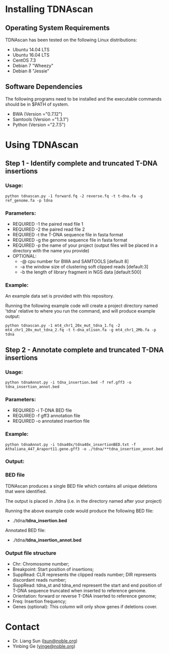 # Installing TDNAscan 

## Operating System Requirements

TDNAscan has been tested on the following Linux distributions:

* Ubuntu 14.04 LTS
* Ubuntu 16.04 LTS
* CentOS 7.3
* Debian 7 "Wheezy"
* Debian 8 "Jessie"

## Software Dependencies
The following programs need to be installed and the executable commands should be in $PATH of system.
* BWA (Version ="0.7.12")
* Samtools (Version ="1.3.1")
* Python (Version ="2.7.5")


# Using TDNAscan

## Step 1 - Identify complete and truncated T-DNA insertions
  
### Usage: 

`python tdnascan.py -1 forward.fq -2 reverse.fq -t t-dna.fa -g ref_genome.fa -p tdna`

### Parameters:

* REQUIRED -1 the paired read file 1
* REQUIRED -2 the paired read file 2
* REQUIRED -t the T-DNA sequence file in fasta format
* REQUIRED -g the genome sequence file in fasta format
* REQUIRED -p the name of your project (output files will be placed in a directory with the name you provide)
* OPTIONAL:
	* -@ cpu number for BWA and SAMTOOLS [default 8]
	* -a the window size of clustering soft clipped reads [default:3]
	* -b the length of library fragment in NGS data [default:500]

### Example:

An example data set is provided with this repository.

Running the following example code will create a project directory named 'tdna' relative to where you run the command, and will produce example output:

`python tdnascan.py -1 mt4_chr1_20x_mut_tdna_1.fq -2 mt4_chr1_20x_mut_tdna_2.fq -t t-dna_elison.fa -g mt4_chr1_2Mb.fa -p tdna`

## Step 2 - Annotate complete and truncated T-DNA insertions

### Usage: 

`python tdnaAnnot.py -i tdna_insertion.bed -f ref.gff3 -o tdna_insertion_annot.bed`

### Parameters:

* REQUIRED -i T-DNA BED file
* REQUIRED -f gff3 annotation file
* REQUIRED -o annotated insertion file

### Example:

`python tdnaAnnot.py -i tdna40x/tdna40x_insertionBED.txt -f Athaliana_447_Araport11.gene.gff3 -o ./tdna/**tdna_insertion_annot.bed`


### Output:

### BED file
TDNAscan produces a single BED file which contains all unique deletions that were identified.

The output is placed in ./tdna (i.e. in the directory named after your project)

Running the above example code would produce the following BED file:

* ./tdna/**tdna_insertion.bed**

Annotated BED file:

* ./tdna/**tdna_insertion_annot.bed**

### Output file structure

* Chr: Chromosome number;	
* Breakpoint: Start position of insertions;
* SuppRead: CLR represents the clipped reads number; DIR represents discordant reads number;
* SuppRead: tdna_st and tdna_end represent the start and end position of T-DNA sequence truncated when inserted to reference genome.
* Orientation: forward or reverse T-DNA inserted to reference genome;
* Freq: Insertion frequency;
* Genes (optional): This column will only show genes if deletions cover.


# Contact

* Dr. Liang Sun    (lsun@noble.org)
* Yinbing  Ge  (yinge@noble.org)
